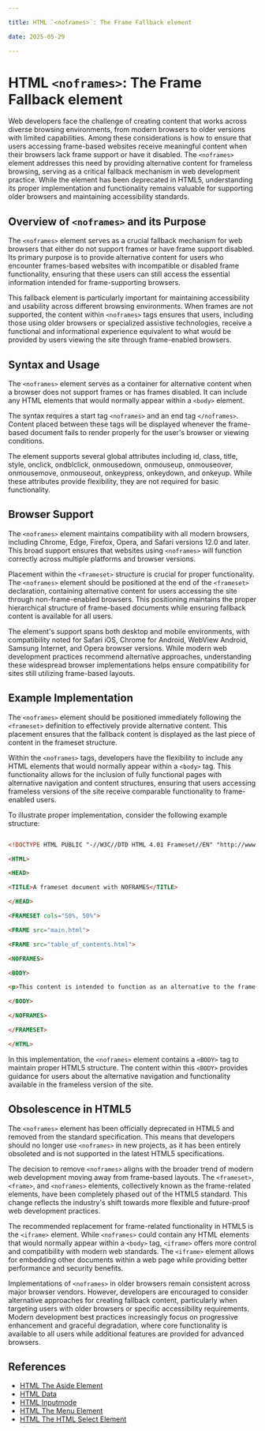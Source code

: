 ```yaml
---

title: HTML `<noframes>`: The Frame Fallback element

date: 2025-05-29

---
```



# HTML `<noframes>`: The Frame Fallback element

Web developers face the challenge of creating content that works across diverse browsing environments, from modern browsers to older versions with limited capabilities. Among these considerations is how to ensure that users accessing frame-based websites receive meaningful content when their browsers lack frame support or have it disabled. The `<noframes>` element addresses this need by providing alternative content for frameless browsing, serving as a critical fallback mechanism in web development practice. While the element has been deprecated in HTML5, understanding its proper implementation and functionality remains valuable for supporting older browsers and maintaining accessibility standards.


## Overview of `<noframes>` and its Purpose

The `<noframes>` element serves as a crucial fallback mechanism for web browsers that either do not support frames or have frame support disabled. Its primary purpose is to provide alternative content for users who encounter frames-based websites with incompatible or disabled frame functionality, ensuring that these users can still access the essential information intended for frame-supporting browsers.

This fallback element is particularly important for maintaining accessibility and usability across different browsing environments. When frames are not supported, the content within `<noframes>` tags ensures that users, including those using older browsers or specialized assistive technologies, receive a functional and informational experience equivalent to what would be provided by users viewing the site through frame-enabled browsers.


## Syntax and Usage

The `<noframes>` element serves as a container for alternative content when a browser does not support frames or has frames disabled. It can include any HTML elements that would normally appear within a `<body>` element.

The syntax requires a start tag `<noframes>` and an end tag `</noframes>`. Content placed between these tags will be displayed whenever the frame-based document fails to render properly for the user's browser or viewing conditions.

The element supports several global attributes including id, class, title, style, onclick, ondblclick, onmousedown, onmouseup, onmouseover, onmousemove, onmouseout, onkeypress, onkeydown, and onkeyup. While these attributes provide flexibility, they are not required for basic functionality.


## Browser Support

The `<noframes>` element maintains compatibility with all modern browsers, including Chrome, Edge, Firefox, Opera, and Safari versions 12.0 and later. This broad support ensures that websites using `<noframes>` will function correctly across multiple platforms and browser versions.

Placement within the `<frameset>` structure is crucial for proper functionality. The `<noframes>` element should be positioned at the end of the `<frameset>` declaration, containing alternative content for users accessing the site through non-frame-enabled browsers. This positioning maintains the proper hierarchical structure of frame-based documents while ensuring fallback content is available for all users.

The element's support spans both desktop and mobile environments, with compatibility noted for Safari iOS, Chrome for Android, WebView Android, Samsung Internet, and Opera browser versions. While modern web development practices recommend alternative approaches, understanding these widespread browser implementations helps ensure compatibility for sites still utilizing frame-based layouts.


## Example Implementation

The `<noframes>` element should be positioned immediately following the `<frameset>` definition to effectively provide alternative content. This placement ensures that the fallback content is displayed as the last piece of content in the frameset structure.

Within the `<noframes>` tags, developers have the flexibility to include any HTML elements that would normally appear within a `<body>` tag. This functionality allows for the inclusion of fully functional pages with alternative navigation and content structures, ensuring that users accessing frameless versions of the site receive comparable functionality to frame-enabled users.

To illustrate proper implementation, consider the following example structure:

```html

<!DOCTYPE HTML PUBLIC "-//W3C//DTD HTML 4.01 Frameset//EN" "http://www.w3.org/TR/html4/frameset.dtd">

<HTML>

<HEAD>

<TITLE>A frameset document with NOFRAMES</TITLE>

</HEAD>

<FRAMESET cols="50%, 50%">

<FRAME src="main.html">

<FRAME src="table_of_contents.html">

<NOFRAMES>

<BODY>

<p>This content is intended to function as an alternative to the frame-based version of the site. Navigation and functionality should replicate that of the standard frame-based layout where possible.</p>

</BODY>

</NOFRAMES>

</FRAMESET>

</HTML>

```

In this implementation, the `<noframes>` element contains a `<BODY>` tag to maintain proper HTML5 structure. The content within this `<BODY>` provides guidance for users about the alternative navigation and functionality available in the frameless version of the site.


## Obsolescence in HTML5

The `<noframes>` element has been officially deprecated in HTML5 and removed from the standard specification. This means that developers should no longer use `<noframes>` in new projects, as it has been entirely obsoleted and is not supported in the latest HTML5 specifications.

The decision to remove `<noframes>` aligns with the broader trend of modern web development moving away from frame-based layouts. The `<frameset>`, `<frame>`, and `<noframes>` elements, collectively known as the frame-related elements, have been completely phased out of the HTML5 standard. This change reflects the industry's shift towards more flexible and future-proof web development practices.

The recommended replacement for frame-related functionality in HTML5 is the `<iframe>` element. While `<noframes>` could contain any HTML elements that would normally appear within a `<body>` tag, `<iframe>` offers more control and compatibility with modern web standards. The `<iframe>` element allows for embedding other documents within a web page while providing better performance and security benefits.

Implementations of `<noframes>` in older browsers remain consistent across major browser vendors. However, developers are encouraged to consider alternative approaches for creating fallback content, particularly when targeting users with older browsers or specific accessibility requirements. Modern development best practices increasingly focus on progressive enhancement and graceful degradation, where core functionality is available to all users while additional features are provided for advanced browsers.

## References

- [HTML The Aside Element](https://github.com/serpuniversity/learn/blob/main/html/HTML%20The%20Aside%20Element.md)
- [HTML Data](https://github.com/serpuniversity/learn/blob/main/html/HTML%20Data.md)
- [HTML Inputmode](https://github.com/serpuniversity/learn/blob/main/html/HTML%20Inputmode.md)
- [HTML The Menu Element](https://github.com/serpuniversity/learn/blob/main/html/HTML%20The%20Menu%20Element.md)
- [HTML The HTML Select Element](https://github.com/serpuniversity/learn/blob/main/html/HTML%20The%20HTML%20Select%20Element.md)